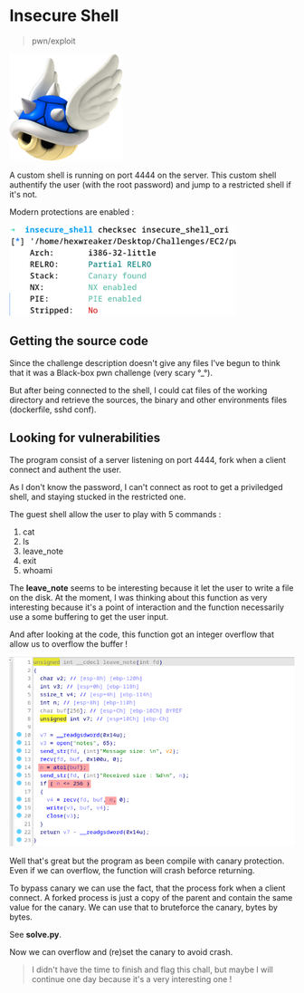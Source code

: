 
# Insecure Shell

> pwn/exploit

<img alt="main function" src="image.png" width=200px/>

A custom shell is running on port 4444 on the server. This custom shell authentify the user (with the root password) and jump to a restricted shell if it's not.

Modern protections are enabled : 

<img alt="main function" src="image-1.png" width=400px/>

## Getting the source code

Since the challenge description doesn't give any files I've begun to think that it was a Black-box pwn challenge (very scary °_°).

But after being connected to the shell, I could cat files of the working directory and retrieve the sources, the binary and other environments files (dockerfile, sshd conf).

## Looking for vulnerabilities

The program consist of a server listening on port 4444, fork when a client connect and authent the user.

As I don't know the password, I can't connect as root to get a priviledged shell, and staying stucked in the restricted one. 

The guest shell allow the user to play with 5 commands :
1. cat
1. ls
1. leave_note
1. exit
1. whoami

The **leave_note** seems to be interesting because it let the user to write a file on the disk. At the moment, I was thinking about this function as very interesting because it's a point of interaction and the function necessarily use a some buffering to get the user input.

And after looking at the code, this function got an integer overflow that allow us to overflow the buffer !

<img alt="main function" src="image-2.png" width=600px/>


Well that's great but the program as been compile with canary protection. Even if we can overflow, the function will crash beforce returning.

To bypass canary we can use the fact, that the process fork when a client connect. A forked process is just a copy of the parent and contain the same value for the canary. We can use that to bruteforce the canary, bytes by bytes.

See **solve.py**.

Now we can overflow and (re)set the canary to avoid crash. 


> I didn't have the time to finish and flag this chall, but maybe I will continue one day because it's a very interesting one !









